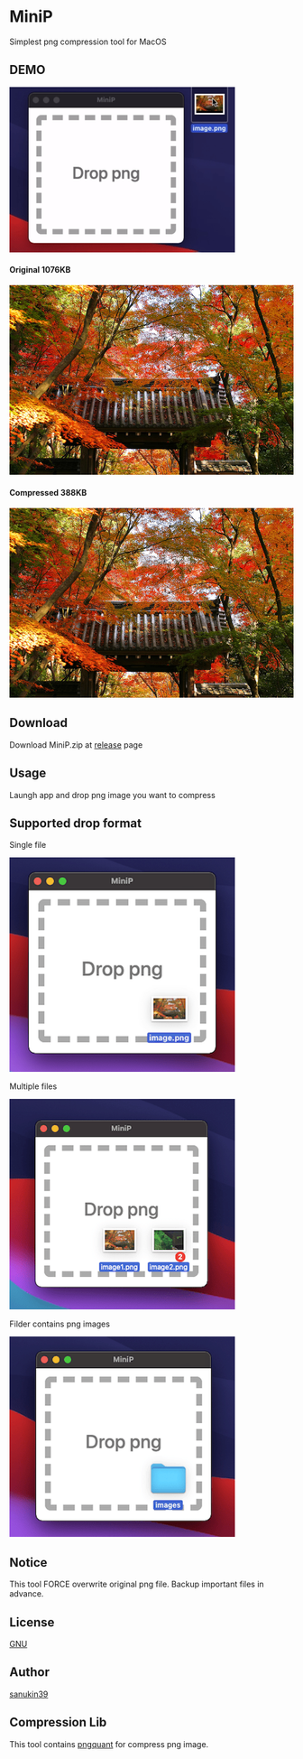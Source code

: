 # MiniP
Simplest png compression tool for MacOS

## DEMO
![demo](https://github.com/sanukin39/MiniP/blob/main/images/demo.gif)

#### Original 1076KB
![original](https://github.com/sanukin39/MiniP/blob/main/images/original.png)

#### Compressed 388KB
![converted](https://github.com/sanukin39/MiniP/blob/main/images/converted.png)

## Download
Download MiniP.zip at [release](https://github.com/sanukin39/MiniP/releases) page

## Usage
Laungh app and drop png image you want to compress

## Supported drop format
Single file

![file](https://github.com/sanukin39/MiniP/blob/main/images/file.png)

Multiple files

![file](https://github.com/sanukin39/MiniP/blob/main/images/files.png)

Filder contains png images

![file](https://github.com/sanukin39/MiniP/blob/main/images/folder.png)

## Notice
This tool FORCE overwrite original png file. Backup important files in advance.

## License
[GNU](https://github.com/sanukin39/MiniP/blob/main/LICENSE)

## Author
[sanukin39](https://github.com/sanukin39)

## Compression Lib
This tool contains [pngquant](https://pngquant.org/) for compress png image.
